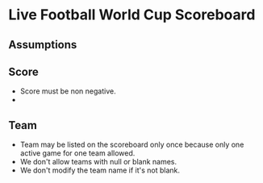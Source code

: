Live Football World Cup Scoreboard
==================================

Assumptions
-----------

Score
-----
* Score must be non negative.
* 

Team
----

* Team may be listed on the scoreboard only once because only one active game for one team allowed.
* We don't allow teams with null or blank names.
* We don't modify the team name if it's not blank.
